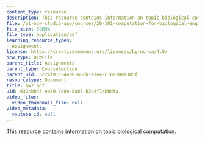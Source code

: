 ```yaml
---
content_type: resource
description: This resource contains information on topic biological computation.
file: /ol-ocw-studio-app/courses/20-181-computation-for-biological-engineers-fall-2006/032cbb43ea797d8e5a85b344f7dbbdfa_hw2.pdf
file_size: 59894
file_type: application/pdf
learning_resource_types:
- Assignments
license: https://creativecommons.org/licenses/by-nc-sa/4.0/
ocw_type: OCWFile
parent_title: Assignments
parent_type: CourseSection
parent_uid: 3c24f91c-4a00-68cb-e3e4-c18970aa385f
resourcetype: Document
title: hw2.pdf
uid: 032cbb43-ea79-7d8e-5a85-b344f7dbbdfa
video_files:
  video_thumbnail_file: null
video_metadata:
  youtube_id: null
---
```

This resource contains information on topic biological computation.